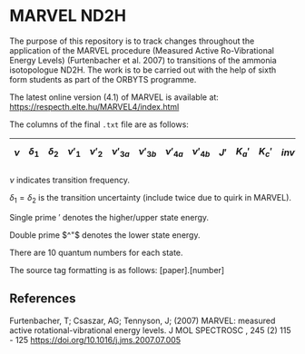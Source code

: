 # MARVEL ND2H
The purpose of this repository is to track changes throughout the application of the MARVEL procedure (Measured Active Ro-Vibrational Energy Levels) (Furtenbacher et al. 2007) to transitions of the ammonia isotopologue ND2H. The work is to be carried out with the help of sixth form students as part of the ORBYTS programme.

The latest online version (4.1) of MARVEL is available at: https://respecth.elte.hu/MARVEL4/index.html

<!-- # Project Structure
Within the main directory we keep the segments.txt file, needed by MARVEL to specify the units used by transitions of a given segment tag. The file Marvel-14NH3-2020.txt are the transitions from the 2020 MARVEL study. The file Marvel-14NH3-Main.txt is the current updated MARVEL set.

This project also includes a number of directories. Most are divided to be staging areas for extracted MARVEL data, within which the new transitions are converted to the MARVEL 2020 format. These directeries simply follow the naming conventions for the adopted segments during MARVEL studies. 

The directory CombinationDifferencesTests includes a set of MARVEL 2020 energy levels called 14NH3-MarvelEnergies-2020.txt. These are used by the script CombinationDifferences.py, which reads the previous Marvel-14NH3-2020.txt file and appends the new transitions from their respective directories, to apply combination differences tests using the previous MARVEL energy levels as lower states. The script also contains a Python list of source tags called `transitionsToRemove`, which are transitions that we have manually found to be inconsistent through the combination differences procedure or other means of validation. These transitions are invalidated i.e. a minus sign is put in front of the transition frequency. The script concludes by printing the resulting MARVEL transition set in order of ascending transition frequency into the Marvel-14NH3-Main.txt file (it is overwritten upon each run).  -->

The columns of the final `.txt` file are as follows:

|$`\nu`$|$`\delta_1`$|$`\delta_2`$|$`\nu'_1`$|$`\nu'_2`$|$`\nu'_{3a}`$|$`\nu'_{3b}`$|$`\nu'_{4a}`$|$`\nu'_{4b}`$|$`J'`$|$`K_a'`$|$`K_c'`$|$`inv'`$|$`\nu^"_1`$|$`\nu^"_2`$|$`\nu^"_{3a}`$|$`\nu^"_{3b}`$|$`\nu^"_{4a}`$|$`\nu^"_{4b}`$|$`J^"`$|$`K_a^"`$|$`K_c^"`$|$`inv^"`$|source tag|
|---|---|---|---|---|---|---|---|---|---|---|---|---|---|---|---|---|---|---|---|---|---|---|---|

$`\nu`$ indicates transition frequency.

$`\delta_1=\delta_2`$ is the transition uncertainty (include twice due to quirk in MARVEL).

Single prime $`'`$ denotes the higher/upper state energy.

Double prime $`^"`$ denotes the lower state energy.

There are 10 quantum numbers for each state.

The source tag formatting is as follows: [paper].[number]


## References
 Furtenbacher, T; Csaszar, AG; Tennyson, J; (2007) MARVEL: measured active rotational-vibrational energy levels. J MOL SPECTROSC , 245 (2) 115 - 125  https://doi.org/10.1016/j.jms.2007.07.005
